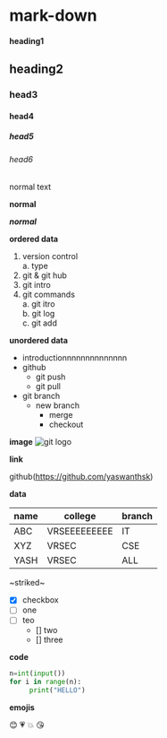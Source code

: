 # mark-down
#### heading1
## heading2
### head3
#### head4
##### head5
###### head6
normal text

**normal**

***normal***

**ordered data**
1. version control  
   a. type  
2. git & git hub  
3. git intro   
4. git commands   
   a. git itro    
   b. git log  
   c. git add   
 
**unordered data**
- introductionnnnnnnnnnnnnn  
- github    
  - git push  
  - git pull  
 - git branch  
   - new branch   
     - merge  
     - checkout 
 
**image**
![git logo](https://seeklogo.com/images/G/github-logo-5F384D0265-seeklogo.com.png)

**link** 

github(https://github.com/yaswanthsk)

**data**

|name|college|branch|
|-----|-------|---------|
|ABC|VRSEEEEEEEEE|IT|
|XYZ|VRSEC|CSE|
|YASH|VRSEC|ALL|

~striked~

- [x] checkbox
- [ ] one
- [ ] teo
  - [] two
  - [] three


**code**

```python
n=int(input())
for i in range(n):
     print("HELLO")
```

**emojis**

:blush:
:heartpulse:
:boom:
:kissing_heart:
